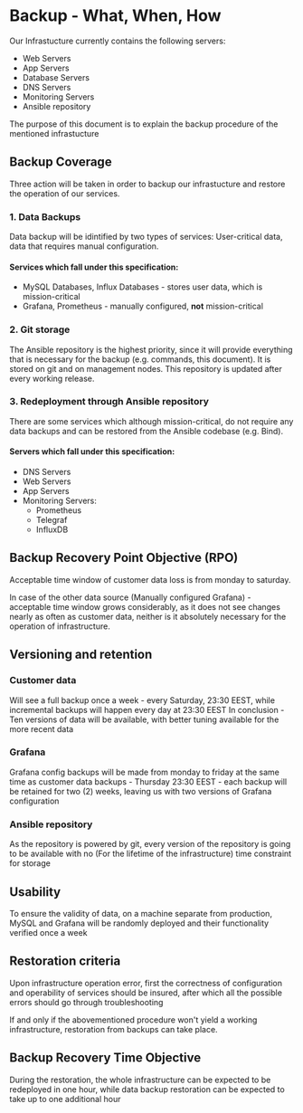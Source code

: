 # Backup - What, When, How

Our Infrastucture currently contains the following servers:

* Web Servers
* App Servers
* Database Servers
* DNS Servers
* Monitoring Servers
* Ansible repository

The purpose of this document is to explain the backup procedure of the mentioned infrastucture
## Backup Coverage

Three action will be taken in order to backup our infrastucture and restore the operation of our services.

### 1. Data Backups

Data backup will be idintified by two types of services: User-critical data, data that requires manual configuration.

#### Services which fall under this specification:

* MySQL Databases, Influx Databases - stores user data, which is mission-critical
* Grafana, Prometheus - manually configured, **not** mission-critical

### 2. Git storage

The Ansible repository is the highest priority, since it will provide everything that is necessary for the backup (e.g. commands, this document). It is stored on git and on management nodes.
This repository is updated after every working release.

### 3. Redeployment through Ansible repository

There are some services which although mission-critical, do not require any data backups and can be restored from the Ansible codebase (e.g. Bind).

#### Servers which fall under this specification:
* DNS Servers
* Web Servers
* App Servers
* Monitoring Servers:
  * Prometheus
  * Telegraf
  * InfluxDB


## Backup Recovery Point Objective (RPO)

Acceptable time window of customer data loss is from monday to saturday.

In case of the other data source (Manually configured Grafana) - acceptable time window grows considerably, as it does not see changes nearly as often as customer data, neither is it absolutely necessary for the operation of infrastructure.

## Versioning and retention

### Customer data
Will see a full backup once a week - every Saturday, 23:30 EEST, while incremental backups will happen every day at 23:30 EEST
In conclusion - Ten versions of data will be available, with better tuning available for the more recent data

### Grafana
Grafana config backups will be made from monday to friday at the same time as customer data backups - Thursday 23:30 EEST - each backup will be retained for two (2) weeks, leaving us with two versions of Grafana configuration

### Ansible repository
As the repository is powered by git, every version of the repository is going to be available with no (For the lifetime of the infrastructure) time constraint for storage

## Usability

To ensure the validity of data, on a machine separate from production, MySQL and Grafana will be randomly deployed and their functionality verified once a week

## Restoration criteria

Upon infrastructure operation error, first the correctness of configuration and operability of services should be insured, after which all the possible errors should go through troubleshooting

If and only if the abovementioned procedure won't yield a working infrastructure, restoration from backups can take place.

## Backup Recovery Time Objective

During the restoration, the whole infrastructure can be expected to be redeployed in one hour, while data backup restoration can be expected to take up to one additional hour
